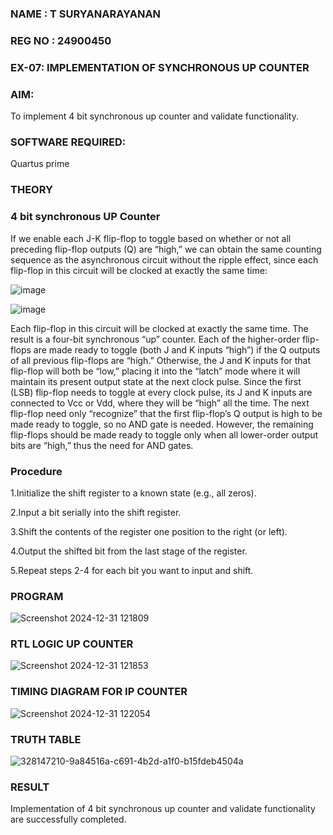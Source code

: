 ### NAME : T SURYANARAYANAN
### REG NO : 24900450
### EX-07: IMPLEMENTATION OF SYNCHRONOUS UP COUNTER

### AIM:

To implement 4 bit synchronous up counter and validate functionality.

### SOFTWARE REQUIRED:

Quartus prime

### THEORY

### 4 bit synchronous UP Counter

If we enable each J-K flip-flop to toggle based on whether or not all preceding flip-flop outputs (Q) are “high,” we can obtain the same counting sequence as the asynchronous circuit without the ripple effect, since each flip-flop in this circuit will be clocked at exactly the same time:

![image](https://github.com/naavaneetha/SYNCHRONOUS-UP-COUNTER/assets/154305477/d5db3fa0-e413-404c-b80e-b2f39d82e7e8)


![image](https://github.com/naavaneetha/SYNCHRONOUS-UP-COUNTER/assets/154305477/52cb61eb-d04b-442d-810c-31185a68410b)

Each flip-flop in this circuit will be clocked at exactly the same time.
The result is a four-bit synchronous “up” counter. Each of the higher-order flip-flops are made ready to toggle (both J and K inputs “high”) if the Q outputs of all previous flip-flops are “high.”
Otherwise, the J and K inputs for that flip-flop will both be “low,” placing it into the “latch” mode where it will maintain its present output state at the next clock pulse.
Since the first (LSB) flip-flop needs to toggle at every clock pulse, its J and K inputs are connected to Vcc or Vdd, where they will be “high” all the time.
The next flip-flop need only “recognize” that the first flip-flop’s Q output is high to be made ready to toggle, so no AND gate is needed.
However, the remaining flip-flops should be made ready to toggle only when all lower-order output bits are “high,” thus the need for AND gates.

### Procedure
1.Initialize the shift register to a known state (e.g., all zeros).

2.Input a bit serially into the shift register.

3.Shift the contents of the register one position to the right (or left).

4.Output the shifted bit from the last stage of the register.

5.Repeat steps 2-4 for each bit you want to input and shift.

### PROGRAM
![Screenshot 2024-12-31 121809](https://github.com/user-attachments/assets/754fa7ea-8a43-405a-ba9a-f9919357f6a7)


### RTL LOGIC UP COUNTER
![Screenshot 2024-12-31 121853](https://github.com/user-attachments/assets/b237c63d-e9f1-42e7-a9e5-ea53600f0be5)

### TIMING DIAGRAM FOR IP COUNTER
![Screenshot 2024-12-31 122054](https://github.com/user-attachments/assets/9f977656-6b03-42aa-8f2e-ff1d9b227713)

### TRUTH TABLE
![328147210-9a84516a-c691-4b2d-a1f0-b15fdeb4504a](https://github.com/user-attachments/assets/cd86e9bf-6a0f-4d98-930f-a4fc712aad4a)

### RESULT
Implementation of 4 bit synchronous up counter and validate functionality are successfully completed.

